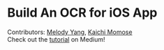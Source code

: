 # Build An OCR for iOS App
Contributors: [Melody Yang](https://github.com/melodyfs), [Kaichi Momose](https://github.com/kaichimomose) <br/>
Check out the [tutorial](https://medium.com/@melodyfs/build-a-handwriting-recognizer-ship-it-to-app-store-fcce24205b4b) on Medium!
